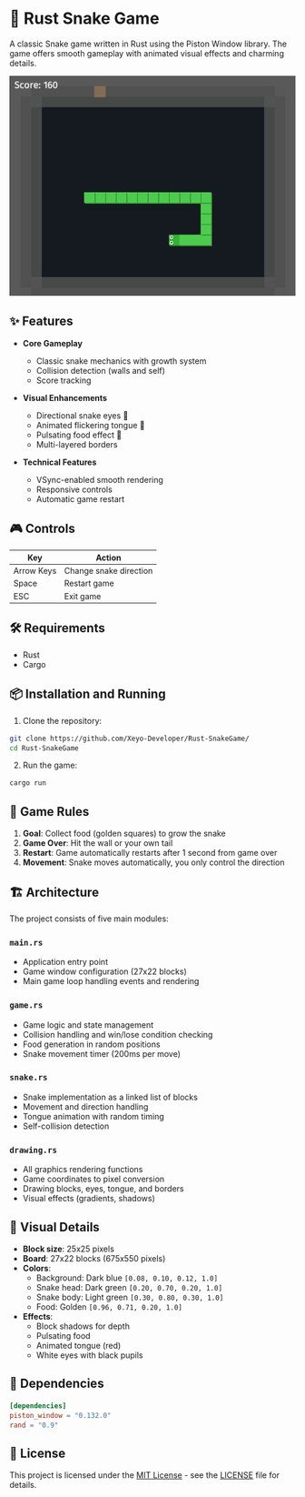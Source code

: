 # 🐍 Rust Snake Game

A classic Snake game written in Rust using the Piston Window library. The game offers smooth gameplay with animated visual effects and charming details.

![Screenshot of the game](Rust-SnakeGame.png)

## ✨ Features
- **Core Gameplay**
  - Classic snake mechanics with growth system
  - Collision detection (walls and self)
  - Score tracking

- **Visual Enhancements**
  - Directional snake eyes 👀
  - Animated flickering tongue 👅
  - Pulsating food effect 💫
  - Multi-layered borders

- **Technical Features**
  - VSync-enabled smooth rendering
  - Responsive controls
  - Automatic game restart

## 🎮 Controls
| Key        | Action               |
|------------|----------------------|
| Arrow Keys | Change snake direction |
| Space      | Restart game         |
| ESC        | Exit game            |

## 🛠️ Requirements

- Rust
- Cargo

## 📦 Installation and Running

1. Clone the repository:
```bash
git clone https://github.com/Xeyo-Developer/Rust-SnakeGame/
cd Rust-SnakeGame
```

2. Run the game:
```bash
cargo run
```

## 🎯 Game Rules

1. **Goal**: Collect food (golden squares) to grow the snake
2. **Game Over**: Hit the wall or your own tail
3. **Restart**: Game automatically restarts after 1 second from game over
4. **Movement**: Snake moves automatically, you only control the direction

## 🏗️ Architecture

The project consists of five main modules:

### `main.rs`
- Application entry point
- Game window configuration (27x22 blocks)
- Main game loop handling events and rendering

### `game.rs`
- Game logic and state management
- Collision handling and win/lose condition checking
- Food generation in random positions
- Snake movement timer (200ms per move)

### `snake.rs`
- Snake implementation as a linked list of blocks
- Movement and direction handling
- Tongue animation with random timing
- Self-collision detection

### `drawing.rs`
- All graphics rendering functions
- Game coordinates to pixel conversion
- Drawing blocks, eyes, tongue, and borders
- Visual effects (gradients, shadows)

## 🎨 Visual Details

- **Block size**: 25x25 pixels
- **Board**: 27x22 blocks (675x550 pixels)
- **Colors**:
  - Background: Dark blue `[0.08, 0.10, 0.12, 1.0]`
  - Snake head: Dark green `[0.20, 0.70, 0.20, 1.0]`
  - Snake body: Light green `[0.30, 0.80, 0.30, 1.0]`
  - Food: Golden `[0.96, 0.71, 0.20, 1.0]`
- **Effects**:
  - Block shadows for depth
  - Pulsating food
  - Animated tongue (red)
  - White eyes with black pupils

## 🔧 Dependencies

```toml
[dependencies]
piston_window = "0.132.0"
rand = "0.9"
```

## 📄 License

This project is licensed under the [MIT License](https://mit-license.org/) - see the [LICENSE](https://github.com/Xeyo-Developer/Rust-SnakeGame/blob/main/LICENSE) file for details.

